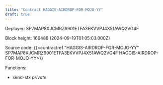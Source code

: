 ```yaml
---
title: "Contract HAGGIS-AIRDROP-FOR-MOJO-YY"
draft: true
---
```

Deployer: SP7MAP8XJCMRZ9901ETFA3EKVVPJ4X51AWQ2VG4F


 



Block height: 166488 (2024-09-19T01:05:03.000Z)

Source code: {{<contractref "HAGGIS-AIRDROP-FOR-MOJO-YY" SP7MAP8XJCMRZ9901ETFA3EKVVPJ4X51AWQ2VG4F HAGGIS-AIRDROP-FOR-MOJO-YY>}}

Functions:

* send-stx _private_
